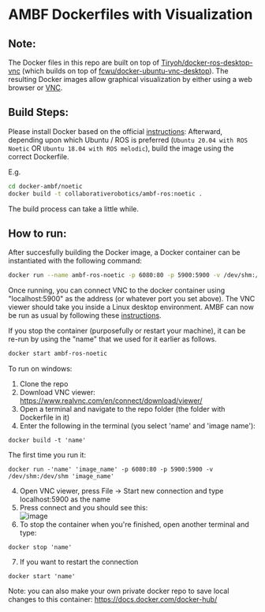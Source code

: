 # AMBF Dockerfiles with Visualization

## Note:
The Docker files in this repo are built on top of [Tiryoh/docker-ros-desktop-vnc](https://github.com/Tiryoh/docker-ros-desktop-vnc) (which builds on top of [fcwu/docker-ubuntu-vnc-desktop](https://github.com/fcwu/docker-ubuntu-vnc-desktop)). The resulting Docker images allow graphical visualization by either using a web browser or [VNC](https://www.realvnc.com/en/connect/download/viewer/).


## Build Steps:
Please install Docker based on the official [instructions](https://docs.docker.com/engine/install/):
Afterward, depending upon which Ubuntu / ROS is preferred (`Ubuntu 20.04 with ROS Noetic` OR `Ubuntu 18.04 with ROS melodic`), build the image using the correct Dockerfile.

E.g.
```bash
cd docker-ambf/noetic
docker build -t collaborativerobotics/ambf-ros:noetic .
```

The build process can take a little while.

## How to run:
After succesfully building the Docker image, a Docker container can be instantiated with the following command:

```bash
docker run --name ambf-ros-noetic -p 6080:80 -p 5900:5900 -v /dev/shm:/dev/shm collaborativerobotics/ambf-ros:noetic
```

Once running, you can connect VNC to the docker container using "localhost:5900" as the address (or whatever port you set above). The VNC viewer should take you inside a Linux desktop environment. AMBF can now be run as usual by following these [instructions](https://github.com/WPI-AIM/ambf/wiki/Launching-the-Simulator).

If you stop the container (purposefully or restart your machine), it can be re-run by using the "name" that we used for it earlier as follows.

```bash
docker start ambf-ros-noetic
```

To run on windows: 
1. Clone the repo 
2. Download VNC viewer: https://www.realvnc.com/en/connect/download/viewer/ 
2. Open a terminal and navigate to the repo folder (the folder with Dockerfile in it)
3. Enter the following in the terminal (you select 'name' and 'image name'): 
``` 
docker build -t 'name'
```
The first time you run it: 
```
docker run -'name' 'image_name' -p 6080:80 -p 5900:5900 -v /dev/shm:/dev/shm 'image_name'
```
4. Open VNC viewer, press File -> Start new connection and type localhost:5900 as the name
5. Press connect and you should see this: <br/>
![image](https://user-images.githubusercontent.com/36430552/143940629-2fd7ab4e-d7b8-49f0-8219-ac5c94dd4265.png)
6. To stop the container when you're finished, open another terminal and type: 
``` 
docker stop 'name'
```
7. If you want to restart the connection 
```
docker start 'name'
```
Note: you can also make your own private docker repo to save local changes to this container: https://docs.docker.com/docker-hub/



